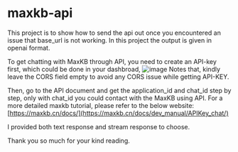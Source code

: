 # maxkb-api
This project is to show how to send the api out once you encountered an issue that base_url is not working. In this
project the output is given in openai format.

To get chatting with MaxKB through API, you need to create an API-key first, which could be done in your dashbroad,
![image](https://github.com/user-attachments/assets/6726be70-56a4-4054-b8a1-f2a70be37904)
Notes that, kindly leave the CORS field empty to avoid any CORS issue while getting API-KEY.

Then, go to the API document and get the application_id and chat_id step by step, only with chat_id you could contact
with the MaxKB using API. For a more detailed maxkb tutorial, please refer to the below website:
[https://maxkb.cn/docs/](https://maxkb.cn/docs/dev_manual/APIKey_chat/)

I provided both text response and stream response to choose.

Thank you so much for your kind reading.
